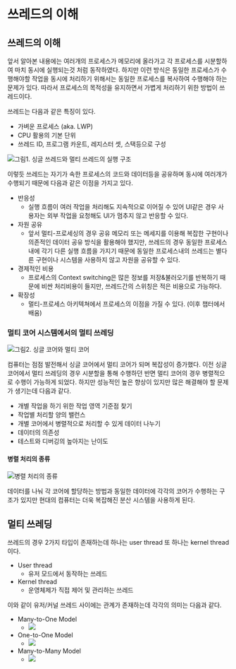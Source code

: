 # 쓰레드의 이해

## 쓰레드의 이해

앞서 알아본 내용에는 여러개의 프로세스가 메모리에 올라가고 각 프로세스를 시분할하여 마치 동시에 실행되는것 처럼 동작하였다. 하지만 이런 방식은 동일한 프로세스가 수행해야할 작업을 동시에 처리하기 위해서는 동일한 프로세스를 복사하여 수행해야 하는 문제가 있다. 따라서 프로세스의 목적성을 유지하면서 가볍게 처리하기 위한 방법이 쓰레드이다.

쓰레드는 다음과 같은 특징이 있다.

* 가벼운 프로세스 \(aka. LWP\)
* CPU 활용의 기본 단위
* 쓰레드 ID, 프로그램 카운트, 레지스터 셋, 스택등으로 구성

![&#xADF8;&#xB9BC;1. &#xC2F1;&#xAE00; &#xC4F0;&#xB808;&#xB4DC;&#xC640; &#xBA40;&#xD2F0; &#xC4F0;&#xB808;&#xB4DC;&#xC758; &#xC2E4;&#xD589; &#xAD6C;&#xC870;](https://i.imgur.com/XmGEAt2.png)

이렇듯 쓰레드는 자기가 속한 프로세스의 코드와 데이터등을 공유하며 동시에 여러개가 수행되기 때문에 다음과 같은 이점을 가지고 있다.

* 반응성
  * 실행 흐름이 여러 작업을 처리해도 지속적으로 이어질 수 있어 UI같은 경우 사용자는 외부 작업을 요청해도 UI가 멈추지 않고 반응할 수 있다.
* 자원 공유
  * 앞서 멀티-프로세싱의 경우 공유 메모리 또는 메세지를 이용해 복잡한 구현이나 의존적인 데이터 공유 방식을 활용해야 했지만, 쓰레드의 경우 동일한 프로세스 내에 각기 다른 실행 흐름을 가지기 때문에 동일한 프로세스내의 쓰레드는 별다른 구현이나 시스템을 사용하지 않고 자원을 공유할 수 있다.
* 경제적인 비용
  * 프로세스의 Context switching은 많은 정보를 저장&불러오기를 반복하기 때문에 비싼 처리비용이 들지만, 쓰레드간의 스위칭은 적은 비용으로 가능하다.
* 확장성
  * 멀티-프로세스 아키텍쳐에서 프로세스의 이점을 가질 수 있다. \(이후 챕터에서 배움\)

### 멀티 코어 시스템에서의 멀티 쓰레딩

![&#xADF8;&#xB9BC;2. &#xC2F1;&#xAE00; &#xCF54;&#xC5B4;&#xC640; &#xBA40;&#xD2F0; &#xCF54;&#xC5B4;](https://i.imgur.com/pba2Lqn.png)

컴퓨터는 점점 발전해서 싱글 코어에서 멀티 코어가 되며 복잡성이 증가했다. 이전 싱글 코어에서 멀티 쓰레딩의 경우 시분할을 통해 수행하던 반면 멀티 코어의 경우 병렬적으로 수행이 가능하게 되었다. 하지만 성능적인 높은 향상이 있지만 많은 해결해야 할 문제가 생기는데 다음과 같다.

* 개별 작업을 하기 위한 작업 영역 기준점 찾기
* 작업별 처리할 양의 밸런스
* 개별 코어에서 병렬적으로 처리할 수 있게 데이터 나누기
* 데이터의 의존성
* 테스트와 디버깅의 높아지는 난이도

#### 병렬 처리의 종류

![&#xBCD1;&#xB82C; &#xCC98;&#xB9AC;&#xC758; &#xC885;&#xB958;](https://i.imgur.com/y4G3oV7.png)

데이터를 나눠 각 코어에 할당하는 방법과 동일한 데이터에 각각의 코어가 수행하는 구조가 있지만 현대의 컴퓨터는 더욱 복잡해진 분산 시스템을 사용하게 된다.

## 멀티 쓰레딩

쓰레드의 경우 2가지 타입이 존재하는데 하나는 user thread 또 하나는 kernel thread이다.

* User thread
  * 유저 모드에서 동작하는 쓰레드
* Kernel thread
  * 운영체제가 직접 제어 및 관리하는 쓰레드

이와 같이 유저/커널 쓰레드 사이에는 관계가 존재하는데 각각의 의미는 다음과 같다.

* Many-to-One Model
  * ![](https://i.imgur.com/BlzUd4x.png)
* One-to-One Model
  * ![](https://i.imgur.com/nz142mz.png)
* Many-to-Many Model
  * ![](https://i.imgur.com/F70Ge8L.png)

